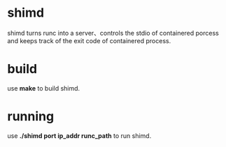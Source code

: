 # shimd
shimd turns runc into a server、controls the stdio of containered porcess and keeps track of the exit code of containered process.  
# build
use **make** to build shimd.
# running
use **./shimd port ip_addr runc_path** to run shimd.
